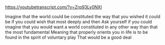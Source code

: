 https://youtubetranscript.com/?v=Zrp93Lv0NXI

 Imagine that the world could be constituted the way that you wished it could be if you could wish that most deeply and then Ask yourself if you could imagine that you would want a world constituted in any other way than that the most fundamental Meaning that properly orients you in life is to be found in the spirit of voluntary play That would be a good deal